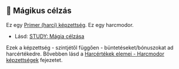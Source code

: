 ## 🔵 Mágikus célzás

Ez egy [Primer (harci) képzettség](../017_primer_szekunder_ismeretek.md). Ez egy harcmodor.

- Lásd: [STUDY: Mágia célzása](https://github.com/kaktusztea/szilankrpg/wiki/STUDY.magikus.celzas)

Ezek a képzettség - szintjétől függően - büntetéseket/bónuszokat ad harcértékedre. Bővebben lásd a [Harcértékek elemei - Harcmodor képzettségek](../062_02_harcmodor_kepzettsegek_es_bonuszaik.md) fejezetet.
